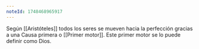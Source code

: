 ```yaml
---
noteId: 1748468965917
---
```


Según [[Aristóteles]] todos los seres se mueven hacia la perfección gracias a una Causa primera o [[Primer motor]]. Este primer motor se lo puede definir como Dios.
